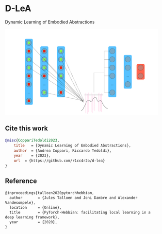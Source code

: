 # D-LeA
Dynamic Learning of Embodied Abstractions



![figure](img/fig.svg)
## Cite this work
```bibtex
@misc{CoppariTedoldi2023,
    title   = {Dynamic Learning of Embodied Abstractions},
    author  = {Andrea Coppari, Riccardo Tedoldi},
    year    = {2023},
    url  = {https://github.com/r1cc4r2o/d-lea}
}
```

## Reference
```
@inproceedings{talloen2020pytorchhebbian,
  author       = {Jules Talloen and Joni Dambre and Alexander Vandesompele},
  location     = {Online},
  title        = {PyTorch-Hebbian: facilitating local learning in a deep learning framework},
  year         = {2020},
}
```